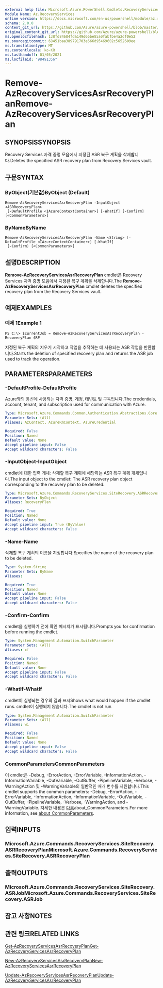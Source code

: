 ```yaml
---
external help file: Microsoft.Azure.PowerShell.Cmdlets.RecoveryServices.SiteRecovery.dll-Help.xml
Module Name: Az.RecoveryServices
online version: https://docs.microsoft.com/en-us/powershell/module/az.recoveryservices/remove-azrecoveryservicesasrrecoveryplan
schema: 2.0.0
content_git_url: https://github.com/Azure/azure-powershell/blob/master/src/RecoveryServices/RecoveryServices/help/Remove-AzRecoveryServicesAsrRecoveryPlan.md
original_content_git_url: https://github.com/Azure/azure-powershell/blob/master/src/RecoveryServices/RecoveryServices/help/Remove-AzRecoveryServicesAsrRecoveryPlan.md
ms.openlocfilehash: 138fd84684fda149d66be85a0fabfbe4a2df0e52
ms.sourcegitcommit: 68451baa389791703e666d95469602c5652609ee
ms.translationtype: MT
ms.contentlocale: ko-KR
ms.lasthandoff: 01/05/2021
ms.locfileid: "98491356"
---
```

# <span data-ttu-id="0db04-101">Remove-AzRecoveryServicesAsrRecoveryPlan</span><span class="sxs-lookup"><span data-stu-id="0db04-101">Remove-AzRecoveryServicesAsrRecoveryPlan</span></span>

## <span data-ttu-id="0db04-102">SYNOPSIS</span><span class="sxs-lookup"><span data-stu-id="0db04-102">SYNOPSIS</span></span>
<span data-ttu-id="0db04-103">Recovery Services 자격 증명 모음에서 지정된 ASR 복구 계획을 삭제합니다.</span><span class="sxs-lookup"><span data-stu-id="0db04-103">Deletes the specified ASR recovery plan from Recovery Services vault.</span></span>

## <span data-ttu-id="0db04-104">구문</span><span class="sxs-lookup"><span data-stu-id="0db04-104">SYNTAX</span></span>

### <span data-ttu-id="0db04-105">ByObject(기본값)</span><span class="sxs-lookup"><span data-stu-id="0db04-105">ByObject (Default)</span></span>
```
Remove-AzRecoveryServicesAsrRecoveryPlan -InputObject <ASRRecoveryPlan>
 [-DefaultProfile <IAzureContextContainer>] [-WhatIf] [-Confirm] [<CommonParameters>]
```

### <span data-ttu-id="0db04-106">ByName</span><span class="sxs-lookup"><span data-stu-id="0db04-106">ByName</span></span>
```
Remove-AzRecoveryServicesAsrRecoveryPlan -Name <String> [-DefaultProfile <IAzureContextContainer>] [-WhatIf]
 [-Confirm] [<CommonParameters>]
```

## <span data-ttu-id="0db04-107">설명</span><span class="sxs-lookup"><span data-stu-id="0db04-107">DESCRIPTION</span></span>
<span data-ttu-id="0db04-108">**Remove-AzRecoveryServicesAsrRecoveryPlan** cmdlet은 Recovery Services 자격 증명 모음에서 지정된 복구 계획을 삭제합니다.</span><span class="sxs-lookup"><span data-stu-id="0db04-108">The **Remove-AzRecoveryServicesAsrRecoveryPlan** cmdlet deletes the specified recovery plan from the Recovery Services vault.</span></span>

## <span data-ttu-id="0db04-109">예제</span><span class="sxs-lookup"><span data-stu-id="0db04-109">EXAMPLES</span></span>

### <span data-ttu-id="0db04-110">예제 1</span><span class="sxs-lookup"><span data-stu-id="0db04-110">Example 1</span></span>
```
PS C:\> $currentJob = Remove-AzRecoveryServicesAsrRecoveryPlan -RecoveryPlan $RP
```

<span data-ttu-id="0db04-111">지정된 복구 계획의 지우기 시작하고 작업을 추적하는 데 사용되는 ASR 작업을 반환합니다.</span><span class="sxs-lookup"><span data-stu-id="0db04-111">Starts the deletion of specified recovery plan and returns the ASR job used to track the operation.</span></span>

## <span data-ttu-id="0db04-112">PARAMETERS</span><span class="sxs-lookup"><span data-stu-id="0db04-112">PARAMETERS</span></span>

### <span data-ttu-id="0db04-113">-DefaultProfile</span><span class="sxs-lookup"><span data-stu-id="0db04-113">-DefaultProfile</span></span>
<span data-ttu-id="0db04-114">Azure와의 통신에 사용되는 자격 증명, 계정, 테넌트 및 구독입니다.</span><span class="sxs-lookup"><span data-stu-id="0db04-114">The credentials, account, tenant, and subscription used for communication with Azure.</span></span>


```yaml
Type: Microsoft.Azure.Commands.Common.Authentication.Abstractions.Core.IAzureContextContainer
Parameter Sets: (All)
Aliases: AzContext, AzureRmContext, AzureCredential

Required: False
Position: Named
Default value: None
Accept pipeline input: False
Accept wildcard characters: False
```

### <span data-ttu-id="0db04-115">-InputObject</span><span class="sxs-lookup"><span data-stu-id="0db04-115">-InputObject</span></span>
<span data-ttu-id="0db04-116">cmdlet에 대한 입력 개체: 삭제할 복구 계획에 해당하는 ASR 복구 계획 개체입니다.</span><span class="sxs-lookup"><span data-stu-id="0db04-116">The input object to the cmdlet: The ASR recovery plan object corresponding to the recovery plan to be deleted.</span></span>

```yaml
Type: Microsoft.Azure.Commands.RecoveryServices.SiteRecovery.ASRRecoveryPlan
Parameter Sets: ByObject
Aliases: RecoveryPlan

Required: True
Position: Named
Default value: None
Accept pipeline input: True (ByValue)
Accept wildcard characters: False
```

### <span data-ttu-id="0db04-117">-Name</span><span class="sxs-lookup"><span data-stu-id="0db04-117">-Name</span></span>
<span data-ttu-id="0db04-118">삭제할 복구 계획의 이름을 지정합니다.</span><span class="sxs-lookup"><span data-stu-id="0db04-118">Specifies the name of the recovery plan to be deleted.</span></span>

```yaml
Type: System.String
Parameter Sets: ByName
Aliases:

Required: True
Position: Named
Default value: None
Accept pipeline input: False
Accept wildcard characters: False
```

### <span data-ttu-id="0db04-119">-Confirm</span><span class="sxs-lookup"><span data-stu-id="0db04-119">-Confirm</span></span>
<span data-ttu-id="0db04-120">cmdlet을 실행하기 전에 확인 메시지가 표시됩니다.</span><span class="sxs-lookup"><span data-stu-id="0db04-120">Prompts you for confirmation before running the cmdlet.</span></span>

```yaml
Type: System.Management.Automation.SwitchParameter
Parameter Sets: (All)
Aliases: cf

Required: False
Position: Named
Default value: None
Accept pipeline input: False
Accept wildcard characters: False
```

### <span data-ttu-id="0db04-121">-WhatIf</span><span class="sxs-lookup"><span data-stu-id="0db04-121">-WhatIf</span></span>
<span data-ttu-id="0db04-122">cmdlet이 실행되는 경우의 결과 표시</span><span class="sxs-lookup"><span data-stu-id="0db04-122">Shows what would happen if the cmdlet runs.</span></span> <span data-ttu-id="0db04-123">cmdlet이 실행되지 않습니다.</span><span class="sxs-lookup"><span data-stu-id="0db04-123">The cmdlet is not run.</span></span>

```yaml
Type: System.Management.Automation.SwitchParameter
Parameter Sets: (All)
Aliases: wi

Required: False
Position: Named
Default value: None
Accept pipeline input: False
Accept wildcard characters: False
```

### <span data-ttu-id="0db04-124">CommonParameters</span><span class="sxs-lookup"><span data-stu-id="0db04-124">CommonParameters</span></span>
<span data-ttu-id="0db04-125">이 cmdlet은 -Debug, -ErrorAction, -ErrorVariable, -InformationAction, -InformationVariable, -OutVariable, -OutBuffer, -PipelineVariable, -Verbose, -WarningAction 및 -WarningVariable의 일반적인 매개 변수를 지원합니다.</span><span class="sxs-lookup"><span data-stu-id="0db04-125">This cmdlet supports the common parameters: -Debug, -ErrorAction, -ErrorVariable, -InformationAction, -InformationVariable, -OutVariable, -OutBuffer, -PipelineVariable, -Verbose, -WarningAction, and -WarningVariable.</span></span> <span data-ttu-id="0db04-126">자세한 내용은 [다음](http://go.microsoft.com/fwlink/?LinkID=113216)about_CommonParameters.</span><span class="sxs-lookup"><span data-stu-id="0db04-126">For more information, see [about_CommonParameters](http://go.microsoft.com/fwlink/?LinkID=113216).</span></span>

## <span data-ttu-id="0db04-127">입력</span><span class="sxs-lookup"><span data-stu-id="0db04-127">INPUTS</span></span>

### <span data-ttu-id="0db04-128">Microsoft.Azure.Commands.RecoveryServices.SiteRecovery.ASRRecoveryPlan</span><span class="sxs-lookup"><span data-stu-id="0db04-128">Microsoft.Azure.Commands.RecoveryServices.SiteRecovery.ASRRecoveryPlan</span></span>

## <span data-ttu-id="0db04-129">출력</span><span class="sxs-lookup"><span data-stu-id="0db04-129">OUTPUTS</span></span>

### <span data-ttu-id="0db04-130">Microsoft.Azure.Commands.RecoveryServices.SiteRecovery.ASRJob</span><span class="sxs-lookup"><span data-stu-id="0db04-130">Microsoft.Azure.Commands.RecoveryServices.SiteRecovery.ASRJob</span></span>

## <span data-ttu-id="0db04-131">참고 사항</span><span class="sxs-lookup"><span data-stu-id="0db04-131">NOTES</span></span>

## <span data-ttu-id="0db04-132">관련 링크</span><span class="sxs-lookup"><span data-stu-id="0db04-132">RELATED LINKS</span></span>

[<span data-ttu-id="0db04-133">Get-AzRecoveryServicesAsrRecoveryPlan</span><span class="sxs-lookup"><span data-stu-id="0db04-133">Get-AzRecoveryServicesAsrRecoveryPlan</span></span>](./Get-AzRecoveryServicesAsrRecoveryPlan.md)

[<span data-ttu-id="0db04-134">New-AzRecoveryServicesAsrRecoveryPlan</span><span class="sxs-lookup"><span data-stu-id="0db04-134">New-AzRecoveryServicesAsrRecoveryPlan</span></span>](./New-AzRecoveryServicesAsrRecoveryPlan.md)

[<span data-ttu-id="0db04-135">Update-AzRecoveryServicesAsrRecoveryPlan</span><span class="sxs-lookup"><span data-stu-id="0db04-135">Update-AzRecoveryServicesAsrRecoveryPlan</span></span>](./Update-AzRecoveryServicesAsrRecoveryPlan.md)


